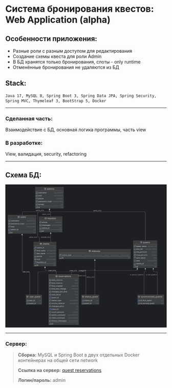 # Система бронирования квестов: Web Application (alpha)

## Особенности приложения:
+ Разные роли с разным доступом для редактирования 
+ Создание схемы квеста для роли Admin
+ В БД хранятся только бронирования, слоты - only runtime
+ Отменённые бронирования не удаляются из БД

## Stack:
```
Java 17, MySQL 8, Spring Boot 3, Spring Data JPA, Spring Security, 
Spring MVC, Thymeleaf 3, BootStrap 5, Docker
```
***

### Сделанная часть: 
Взаимодействие с БД, основная логика программы, часть view


### В разработке: 
View, валидация, security, refactoring
***

## Схема БД:

![Схема БД](projectinfo/database-diagram.png)
***

### Сервер:
>__Сборка:__
MySQL и Spring Boot в двух отдельных Docker контейнерах на общей сети network
> 
>__Ссылка на сервер:__ 
[quest reservations](http://31.129.99.231:8080/slot-list)
> 
>__Логин/пароль:__ admin